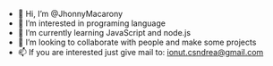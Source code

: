 - 👋 Hi, I’m @JhonnyMacarony
- 👀 I’m interested in programing language
- 🌱 I’m currently learning JavaScript and node.js
- 💞️ I’m looking to collaborate with people and make some projects
- 📫 If you are interested just give mail to: ionut.csndrea@gmail.com

<!---
JhonnyMacarony/JhonnyMacarony is a ✨ special ✨ repository because its `README.md` (this file) appears on your GitHub profile.
You can click the Preview link to take a look at your changes.
--->
